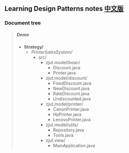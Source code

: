 ## Learning Design Patterns notes [中文版](https://github.com/Sinton/DesignPatterns/blob/master/README_CN.md)
### Document tree

> ##### Demo
> - **Strategy/**
>   - *PrinterSalesSystem/*
>     - src/
>       - zjut.model/bean/
>         - Discount.java
>         - Printer.java
>       - zjut.model/discount/
>         - FixedDiscount.java
>         - NewDiscount.java
>         - RateDiscount.java
>         - Undiscounted.java
>       - zjut.model/printer/
>         - CanonPrinter.java
>         - HpPrinter.java
>         - LenovoPrinter.java
>       - zjut.model/utils/
>         - Repository.java
>         - Tools.java
>       - zjut.view/
>         - MainApplication.java